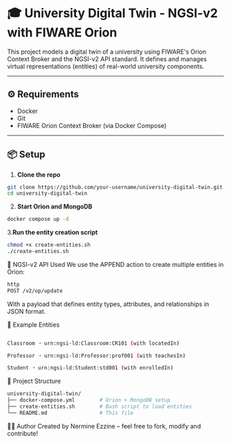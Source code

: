# 🎓 University Digital Twin - NGSI-v2 with FIWARE Orion

This project models a digital twin of a university using FIWARE's Orion Context Broker and the NGSI-v2 API standard. It defines and manages virtual representations (entities) of real-world university components.

---

## ⚙️ Requirements

- Docker
- Git
- FIWARE Orion Context Broker (via Docker Compose)

---

## 📦 Setup

1. **Clone the repo**

```bash
git clone https://github.com/your-username/university-digital-twin.git
cd university-digital-twin
```
2. **Start Orion and MongoDB**

```bash
docker compose up -d
```
3.**Run the entity creation script**

```bash
chmod +x create-entities.sh
./create-entities.sh
```
📡 NGSI-v2 API Used
We use the APPEND action to create multiple entities in Orion:
```bash
http
POST /v2/op/update
```
With a payload that defines entity types, attributes, and relationships in JSON format.

🧠 Example Entities
```bash

Classroom ➝ urn:ngsi-ld:Classroom:CR101 (with locatedIn)

Professor ➝ urn:ngsi-ld:Professor:prof001 (with teachesIn)

Student ➝ urn:ngsi-ld:Student:std001 (with enrolledIn)
```

📁 Project Structure
```bash
university-digital-twin/
├── docker-compose.yml        # Orion + MongoDB setup
├── create-entities.sh        # Bash script to load entities
└── README.md                 # This file
```

🧑‍💻 Author
Created by Nermine Ezzine – feel free to fork, modify and contribute!

